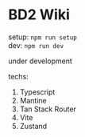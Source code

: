 # BD2 Wiki

setup: `npm run setup`  
dev: `npm run dev`

under development

techs:

1. Typescript
2. Mantine
3. Tan Stack Router
4. Vite
5. Zustand
